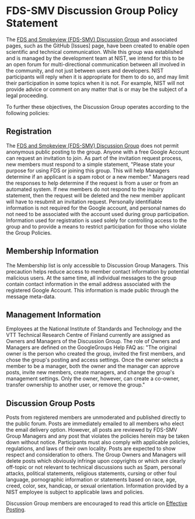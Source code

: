 # FDS-SMV Discussion Group Policy Statement

The [FDS and Smokeview (FDS-SMV) Discussion Group](https://groups.google.com/forum/?fromgroups#!forum/fds-smv) and associated pages, such as the GitHub [Issues] page, have been created to enable open scientific and technical communication. While this group was established and is managed by the development team at NIST, we intend for this to be an open forum for multi-directional communication between all involved in the community, and not just between users and developers.  NIST participants will reply when it is appropriate for them to do so, and may limit their participation in some topics when it is not.  For example, NIST will not provide advice or comment on any matter that is or may be the subject of a legal proceeding. 

To further these objectives, the Discussion Group operates according to the following policies:

## Registration

The [FDS and Smokeview (FDS-SMV) Discussion Group](https://groups.google.com/forum/?fromgroups#!forum/fds-smv) does not permit anonymous public posting to the group.  Anyone with a free Google Account can request an invitation to join.  As part of the invitation request process, new members must respond to a simple statement, "Please state your purpose for using FDS or joining this group.  This will help Managers determine if an applicant is a spam robot or a new member." Managers read the responses to help determine if the request is from a user or from an automated system.  If new members do not respond to the inquiry statement, then the request will be deleted and the new member applicant will have to resubmit an invitation request. Personally identifiable information is not required for the Google account, and personal names do not need to be associated with the account used during group participation.  Information used for registration is used solely for controlling access to the group and to provide a means to restrict participation for those who violate the Group Policies.

## Membership Information

The Membership list is only accessible to Discussion Group Managers. This precaution helps reduce access to member contact information by potential malicious users. At the same time, all individual messages to the group contain contact information in the email address associated with the registered Google Account.  This information is made public through the message meta-data.

## Management Information

Employees at the National Institute of Standards and Technology and the VTT Technical Research Centre of Finland currently are assigned as Owners and Managers of the Discussion Group.  The role of Owners and Managers are defined on the GoogleGroups Help FAQ as:
"The original owner is the person who created the group, invited the first members, and chose the group's posting and access settings. Once the owner selects a member to be a manager, both the owner and the manager can approve posts, invite new members, create managers, and change the group's management settings. Only the owner, however, can create a co-owner, transfer ownership to another user, or remove the group."

## Discussion Group Posts

Posts from registered members are unmoderated and published directly to the public forum. Posts are immediately emailed to all members who elect the email delivery option.  However, all posts are reviewed by FDS-SMV Group Managers and any post that violates the policies herein may be taken down without notice.  Participants must also comply with applicable policies, regulations, and laws of their own locality. Posts are expected to show respect and consideration to others. The Group Owners and Managers will delete posts which obviously infringe upon copyrights or which are clearly off-topic or not relevant to technical discussions such as Spam, personal attacks, political statements, religious statements, cursing or other foul language, pornographic information or statements based on race, age, creed, color, sex, handicap, or sexual orientation.  Information provided by a NIST employee is subject to applicable laws and policies.

Discussion Group members are encouraged to read this article on [Effective Posting](https://github.com/firemodels/fds/wiki/Effective-Posting).
